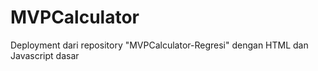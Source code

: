 # MVPCalculator
Deployment dari repository "MVPCalculator-Regresi" dengan HTML dan Javascript dasar
